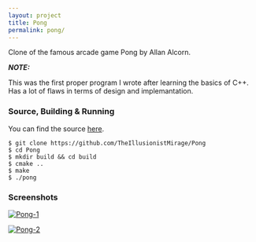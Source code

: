 ```yaml
---
layout: project
title: Pong
permalink: pong/
---
```


Clone of the famous arcade game Pong by Allan Alcorn.

***NOTE:***

This was the first proper program I wrote after learning the basics
of C++. Has a lot of flaws in terms of design and implemantation.
<br>

### Source, Building & Running

You can find the source [here](https://github.com/TheIllusionistMirage/Pong).

```
$ git clone https://github.com/TheIllusionistMirage/Pong
$ cd Pong
$ mkdir build && cd build
$ cmake ..
$ make
$ ./pong
```

### Screenshots

[![Pong-1]({{site.url}}/resources/images/pong-1-thumb.jpg)]({{site.url}}/resources/images/pong-1.jpg)

[![Pong-2]({{site.url}}/resources/images/pong-2-thumb.jpg)]({{site.url}}/resources/images/pong-2.jpg)
